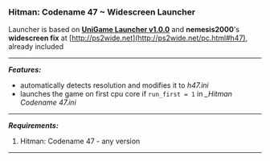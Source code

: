 ### Hitman: Codename 47 ~ Widescreen Launcher 

Launcher is based on **[UniGame Launcher v1.0.0](https://github.com/alex47exe/UniGame-Launcher/releases/tag/v1.0.0)** and **nemesis2000**'s **widescreen fix** at [http://ps2wide.net](http://ps2wide.net/pc.html#h47), already included

------

***Features:***

- automatically detects resolution and modifies it to *h47.ini*
- launches the game on first cpu core if `run_first = 1` in *_Hitman Codename 47.ini*

------

***Requirements:***

1. Hitman: Codename 47 - any version

------

